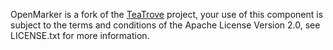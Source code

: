 
OpenMarker is a fork of the [TeaTrove] project, your use of this
component is subject to the terms and conditions of the Apache License
Version 2.0, see LICENSE.txt for more information.

[TeaTrove]: https://github.com/teatrove/teatrove/
